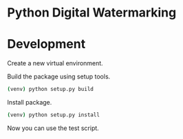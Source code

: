 # Python Digital Watermarking

# Development
Create a new virtual environment.

Build the package using setup tools.
```bash
(venv) python setup.py build
```

Install package.
```bash
(venv) python setup.py install
```

Now you can use the test script.
